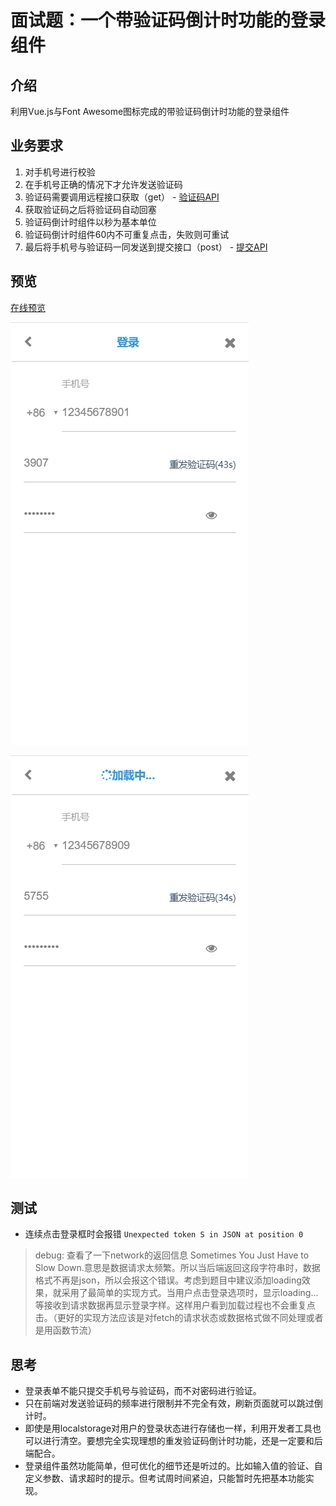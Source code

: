 # 面试题：一个带验证码倒计时功能的登录组件

## 介绍

利用Vue.js与Font Awesome图标完成的带验证码倒计时功能的登录组件

## 业务要求

1. 对手机号进行校验
2. 在手机号正确的情况下才允许发送验证码
3. 验证码需要调用远程接口获取（get） - [验证码API](https://easy-mock.com/mock/5b2385e3debe3c5977248a16/wscn/captcha)
4. 获取验证码之后将验证码自动回塞
5. 验证码倒计时组件以秒为基本单位
6. 验证码倒计时组件60内不可重复点击，失败则可重试
7. 最后将手机号与验证码一同发送到提交接口（post） - [提交API](https://easy-mock.com/mock/5b2385e3debe3c5977248a16/wscn/submit)

## 预览

[在线预览](http://vuelogin.jkdev.cn)

![](./code.png)

![](./loading.png)

## 测试

- 连续点击登录框时会报错 `Unexpected token S in JSON at position 0`

> debug: 查看了一下network的返回信息  Sometimes You Just Have to Slow Down.意思是数据请求太频繁。所以当后端返回这段字符串时，数据格式不再是json，所以会报这个错误。考虑到题目中建议添加loading效果，就采用了最简单的实现方式。当用户点击登录选项时，显示loading...等接收到请求数据再显示登录字样。这样用户看到加载过程也不会重复点击。（更好的实现方法应该是对fetch的请求状态或数据格式做不同处理或者是用函数节流）

## 思考

- 登录表单不能只提交手机号与验证码，而不对密码进行验证。
- 只在前端对发送验证码的频率进行限制并不完全有效，刷新页面就可以跳过倒计时。
- 即使是用localstorage对用户的登录状态进行存储也一样，利用开发者工具也可以进行清空。要想完全实现理想的重发验证码倒计时功能，还是一定要和后端配合。
- 登录组件虽然功能简单，但可优化的细节还是听过的。比如输入值的验证、自定义参数、请求超时的提示。但考试周时间紧迫，只能暂时先把基本功能实现。